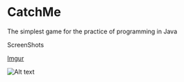 CatchMe
=======

The simplest game for the practice of programming in Java

ScreenShots

[Imgur](http://i.imgur.com/YURw3mN)

![Alt text](http://i.imgur.com/YURw3mN.png "Optional title")
